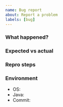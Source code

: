 ```yaml
---
name: Bug report
about: Report a problem
labels: [bug]
---
```


### What happened?

### Expected vs actual

### Repro steps

### Environment
- OS:
- Java:
- Commit:
